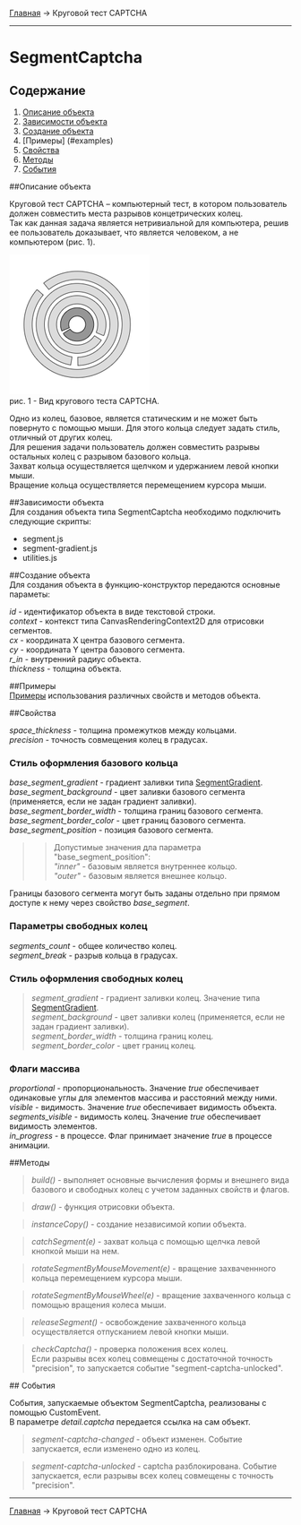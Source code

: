 <a href="../../readme.ru.html">Главная</a> → Круговой тест CAPTCHA

***

# SegmentCaptcha

## Содержание
1. [Описание объекта](#description)  
2. [Зависимости объекта](#dependencies)  
3. [Создание объекта](#constructor)  
4. [Примеры] (#examples)  
5. [Свойства](#properties)  
6. [Методы](#methods)  
7. [События](#events)  

##<a id="description"></a>Описание объекта

Круговой тест CAPTCHA – компьютерный тест, в котором пользователь должен совместить места разрывов концетрических колец.  
Так как данная задача является нетривиальной для компьютера, решив ее пользователь доказывает, что является человеком, а не компьютером (рис. 1).  

![SegmentCaptchaGeometry](../../docs/images/segment_captcha_geometry.png)  
рис. 1 - Вид кругового теста CAPTCHA.  

Одно из колец, базовое, является статическим и не может быть повернуто с помощью мыши. Для этого кольца следует задать стиль, отличный от других колец.  
Для решения задачи пользователь должен совместить разрывы остальных колец с разрывом базового кольца.  
Захват кольца осуществляется щелчком и удержанием левой кнопки мыши.  
Вращение кольца осуществляется перемещением курсора мыши.  

##<a id="dependencies"></a>Зависимости объекта  
Для создания объекта типа SegmentCaptcha необходимо подключить следующие скрипты:  

* segment.js  
* segment-gradient.js  
* utilities.js  

##<a id="constructor"></a>Создание объекта  
Для создания объекта в функцию-конструктор передаются основные параметы:
>
*id* - идентификатор объекта в виде текстовой строки.  
*context* - контекст типа CanvasRenderingContext2D для отрисовки сегментов.  
*cx* - координата X центра базового сегмента.  
*cy* - координата Y центра базового сегмента.  
*r_in* - внутренний радиус объекта.  
*thickness* - толщина объекта.  

##<a id="examples"></a>Примеры  
<a href="../../examples/round-captcha-examples.html" target="_blank">Примеры</a> использования различных свойств и методов объекта.  

##<a id="properties"></a>Свойства
>
*space_thickness* - толщина промежутков между кольцами.  
*precision* - точность совмещения колец в градусах.  

### Стиль оформления базового кольца  
>
*base_segment_gradient* - градиент заливки типа <a href="segment-gradient.ru.html">SegmentGradient</a>.   
*base_segment_background* - цвет заливки базового сегмента (применяется, если не задан градиент заливки).  
*base_segment_border_width* - толщина границ базового сегмента.  
*base_segment_border_color* - цвет границ базового сегмента.  
*base_segment_position* - позиция базового сегмента.  

>>Допустимые значения дла параметра "base_segment_position":  
>> _"inner"_ - базовым является внутреннее кольцо.  
>> _"outer"_ - базовым является внешнее кольцо.  

Границы базового сегмента могут быть заданы отдельно при прямом доступе к нему через свойство *base_segment*.  

### Параметры свободных колец  
>
*segments_count* - общее количество колец.  
*segment_break* - разрыв кольца в градусах.  

### Стиль оформления свободных колец  
> *segment_gradient* - градиент заливки колец. Значение типа <a href="segment-gradient.ru.html">SegmentGradient</a>.  
> *segment_background* - цвет заливки колец (применяется, если не задан градиент заливки).  
> *segment_border_width* - толщина границ колец.  
> *segment_border_color* - цвет границ колец.  

### Флаги массива
>
*proportional* - пропорциональность. Значение *true* обеспечивает одинаковые углы для элементов массива и расстояний между ними.  
*visible* - видимость. Значение *true* обеспечивает видимость объекта.  
*segments_visible* - видимость колец. Значение *true* обеспечивает видимость элементов.  
*in_progress* - в процессе. Флаг принимает значение *true* в процессе анимации.  

##<a id="methods"></a>Методы

> *build()* - выполняет основные вычисления формы и внешнего вида базового и свободных колец с учетом заданных свойств и флагов.

> *draw()* - функция отрисовки объекта.  

> *instanceCopy()* - создание независимой копии объекта.  

> *catchSegment(e)* - захват кольца с помощью щелчка левой кнопкой мыши на нем.  

> *rotateSegmentByMouseMovement(e)* - вращение захваченнного кольца перемещением курсора мыши.  

> *rotateSegmentByMouseWheel(e)* - вращение захваченного кольца с помощью вращения колеса мыши.  

> *releaseSegment()* - освобождение захваченного кольца осуществляется отпусканием левой кнопки мыши.  

> *checkCaptcha()* - проверка положения всех колец.  
Если разрывы всех колец совмещены с достаточной точность "precision", то запускается событие "segment-captcha-unlocked".  

##<a id="events"></a> События

События, запускаемые объектом SegmentCaptcha, реализованы с помощью CustomEvent.  
В параметре *detail.captcha* передается ссылка на сам объект.

> *segment-captcha-changed* - объект изменен. Событие запускается, если изменено одно из колец.  

> *segment-captcha-unlocked* - captcha разблокирована. Событие запускается, если разрывы всех колец совмещены с точность "precision".  

***

<a href="../../readme.ru.html">Главная</a> → Круговой тест CAPTCHA  
